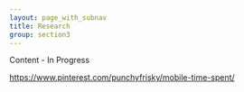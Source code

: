 ```yaml
---
layout: page_with_subnav
title: Research
group: section3
---
```


Content - In Progress

https://www.pinterest.com/punchyfrisky/mobile-time-spent/